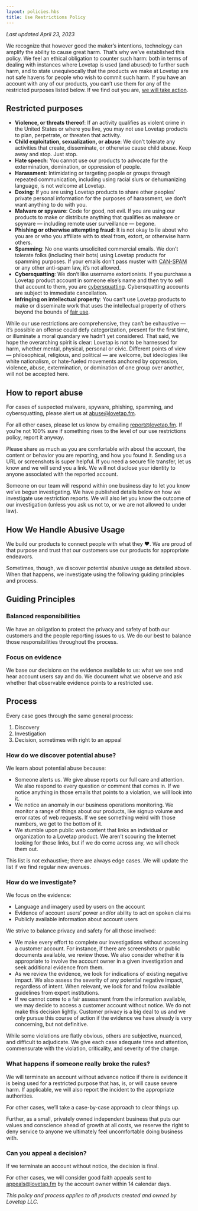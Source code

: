 ```yaml
---
layout: policies.hbs
title: Use Restrictions Policy
---
```


_Last updated April 23, 2023_

We recognize that however good the maker’s intentions, technology can amplify the ability to cause great harm. That’s why we’ve established this policy. We feel an ethical obligation to counter such harm: both in terms of dealing with instances where Lovetap is used (and abused) to further such harm, and to state unequivocally that the products we make at Lovetap are not safe havens for people who wish to commit such harm. If you have an account with any of our products, you can’t use them for any of the restricted purposes listed below. If we find out you are, [we will take action](#how-we-handle-abusive-usage).

## Restricted purposes

- **Violence, or threats thereof**: If an activity qualifies as violent crime in the United States or where you live, you may not use Lovetap products to plan, perpetrate, or threaten that activity.
- **Child exploitation, sexualization, or abuse**: We don’t tolerate any activities that create, disseminate, or otherwise cause child abuse. Keep away and stop. Just stop.
- **Hate speech**: You cannot use our products to advocate for the extermination, domination, or oppression of people.
- **Harassment**: Intimidating or targeting people or groups through repeated communication, including using racial slurs or dehumanizing language, is not welcome at Lovetap.
- **Doxing**: If you are using Lovetap products to share other peoples’ private personal information for the purposes of harassment, we don’t want anything to do with you.
- **Malware or spyware**: Code for good, not evil. If you are using our products to make or distribute anything that qualifies as malware or spyware — including remote user surveillance — begone.
- **Phishing or otherwise attempting fraud**: It is not okay to lie about who you are or who you affiliate with to steal from, extort, or otherwise harm others.
- **Spamming**: No one wants unsolicited commercial emails. We don’t tolerate folks (including their bots) using Lovetap products for spamming purposes. If your emails don’t pass muster with [CAN-SPAM](https://www.ftc.gov/tips-advice/business-center/guidance/can-spam-act-compliance-guide-business) or any other anti-spam law, it’s not allowed.
- **Cybersquatting**: We don’t like username extortionists. If you purchase a Lovetap product account in someone else’s name and then try to sell that account to them, you are [cybersquatting](https://www.law.cornell.edu/uscode/text/15/1125). Cybersquatting accounts are subject to immediate cancellation.
- **Infringing on intellectual property**: You can’t use Lovetap products to make or disseminate work that uses the intellectual property of others beyond the bounds of [fair use](https://www.copyright.gov/fair-use/more-info.html).

While our use restrictions are comprehensive, they can’t be exhaustive — it’s possible an offense could defy categorization, present for the first time, or illuminate a moral quandary we hadn’t yet considered. That said, we hope the overarching spirit is clear: Lovetap is not to be harnessed for harm, whether mental, physical, personal or civic. Different points of view — philosophical, religious, and political — are welcome, but ideologies like white nationalism, or hate-fueled movements anchored by oppression, violence, abuse, extermination, or domination of one group over another, will not be accepted here.

## How to report abuse

For cases of suspected malware, spyware, phishing, spamming, and cybersquatting, please alert us at [abuse@lovetap.fm](mailto:abuse@lovetap.fm).

For all other cases, please let us know by emailing [report@lovetap.fm](mailto:report@lovetap.fm). If you’re not 100% sure if something rises to the level of our use restrictions policy, report it anyway.

Please share as much as you are comfortable with about the account, the content or behavior you are reporting, and how you found it. Sending us a URL or screenshots is super helpful. If you need a secure file transfer, let us know and we will send you a link. We will not disclose your identity to anyone associated with the reported account.

Someone on our team will respond within one business day to let you know we’ve begun investigating. We have published details below on how we investigate use restriction reports. We will also let you know the outcome of our investigation (unless you ask us not to, or we are not allowed to under law).

## How We Handle Abusive Usage

We build our products to connect people with what they ❤️. We are proud of that purpose and trust that our customers use our products for appropriate endeavors.

Sometimes, though, we discover potential abusive usage as detailed above. When that happens, we investigate using the following guiding principles and process.

## Guiding Principles

### Balanced responsibilities

We have an obligation to protect the privacy and safety of both our customers and the people reporting issues to us. We do our best to balance those responsibilities throughout the process.

### Focus on evidence

We base our decisions on the evidence available to us: what we see and hear account users say and do. We document what we observe and ask whether that observable evidence points to a restricted use.

## Process

Every case goes through the same general process:

1. Discovery
2. Investigation
3. Decision, sometimes with right to an appeal

### How do we discover potential abuse?

We learn about potential abuse because:

- Someone alerts us. We give abuse reports our full care and attention. We also respond to every question or comment that comes in. If we notice anything in those emails that points to a violation, we will look into it.
- We notice an anomaly in our business operations monitoring. We monitor a range of things about our products, like signup volume and error rates of web requests. If we see something weird with those numbers, we get to the bottom of it.
- We stumble upon public web content that links an individual or organization to a Lovetap product. We aren’t scouring the Internet looking for those links, but if we do come across any, we will check them out.

This list is not exhaustive; there are always edge cases. We will update the list if we find regular new avenues.

### How do we investigate?

We focus on the evidence:

- Language and imagery used by users on the account
- Evidence of account users’ power and/or ability to act on spoken claims
- Publicly available information about account users

We strive to balance privacy and safety for all those involved:

- We make every effort to complete our investigations without accessing a customer account. For instance, if there are screenshots or public documents available, we review those. We also consider whether it is appropriate to involve the account owner in a given investigation and seek additional evidence from them.
- As we review the evidence, we look for indications of existing negative impact. We also assess the severity of any potential negative impact, regardless of intent. When relevant, we look for and follow available guidelines from expert institutions.
- If we cannot come to a fair assessment from the information available, we may decide to access a customer account without notice. We do not make this decision lightly. Customer privacy is a big deal to us and we only pursue this course of action if the evidence we have already is very concerning, but not definitive.

While some violations are flatly obvious, others are subjective, nuanced, and difficult to adjudicate. We give each case adequate time and attention, commensurate with the violation, criticality, and severity of the charge.

### What happens if someone really broke the rules?

We will terminate an account without advance notice if there is evidence it is being used for a restricted purpose that has, is, or will cause severe harm. If applicable, we will also report the incident to the appropriate authorities.

For other cases, we’ll take a case-by-case approach to clear things up.

Further, as a small, privately owned independent business that puts our values and conscience ahead of growth at all costs, we reserve the right to deny service to anyone we ultimately feel uncomfortable doing business with.

### Can you appeal a decision?

If we terminate an account without notice, the decision is final.

For other cases, we will consider good faith appeals sent to [appeals@lovetap.fm](mailto:appeals@lovetap.fm) by the account owner within 14 calendar days.

_This policy and process applies to all products created and owned by Lovetap LLC._
